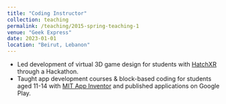 ```yaml
---
title: "Coding Instructor"
collection: teaching
permalink: /teaching/2015-spring-teaching-1
venue: "Geek Express"
date: 2023-01-01
location: "Beirut, Lebanon"
---
```


- Led development of virtual 3D game design for students with [HatchXR](https://hatchxr.com/) through a Hackathon.
- Taught app development courses & block-based coding for students aged 11-14 with [MIT App Inventor](https://appinventor.mit.edu/) and published applications on Google Play.


